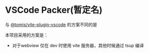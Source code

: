 # VSCode Packer(暂定名)

与 [@tomjs/vite-plugin-vscode](https://github.com/tomjs/vite-plugin-vscode) 的方案不同的是

本项目采用的方案是：
- 对于webview 仅在 dev 时使用 vite 服务器，其他时候通过 tsup 编译
